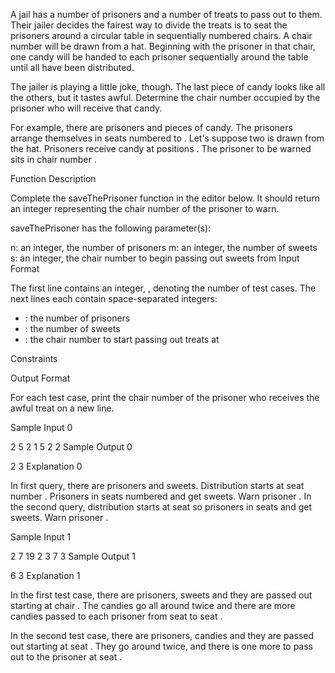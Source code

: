 A jail has a number of prisoners and a number of treats to pass out to them. Their jailer decides the fairest way to divide the treats is to seat the prisoners around a circular table in sequentially numbered chairs. A chair number will be drawn from a hat. Beginning with the prisoner in that chair, one candy will be handed to each prisoner sequentially around the table until all have been distributed.

The jailer is playing a little joke, though. The last piece of candy looks like all the others, but it tastes awful. Determine the chair number occupied by the prisoner who will receive that candy.

For example, there are  prisoners and  pieces of candy. The prisoners arrange themselves in seats numbered  to . Let's suppose two is drawn from the hat. Prisoners receive candy at positions . The prisoner to be warned sits in chair number .

Function Description

Complete the saveThePrisoner function in the editor below. It should return an integer representing the chair number of the prisoner to warn.

saveThePrisoner has the following parameter(s):

n: an integer, the number of prisoners
m: an integer, the number of sweets
s: an integer, the chair number to begin passing out sweets from
Input Format

The first line contains an integer, , denoting the number of test cases. 
The next  lines each contain  space-separated integers: 
- : the number of prisoners 
- : the number of sweets 
- : the chair number to start passing out treats at

Constraints

Output Format

For each test case, print the chair number of the prisoner who receives the awful treat on a new line.

Sample Input 0

2
5 2 1
5 2 2
Sample Output 0

2
3
Explanation 0

In first query, there are  prisoners and  sweets. Distribution starts at seat number . Prisoners in seats numbered  and  get sweets. Warn prisoner . 
In the second query, distribution starts at seat  so prisoners in seats  and  get sweets. Warn prisoner .

Sample Input 1

2
7 19 2
3 7 3
Sample Output 1

6
3
Explanation 1

In the first test case, there are  prisoners,  sweets and they are passed out starting at chair . The candies go all around twice and there are  more candies passed to each prisoner from seat  to seat .

In the second test case, there are  prisoners,  candies and they are passed out starting at seat . They go around twice, and there is one more to pass out to the prisoner at seat .
